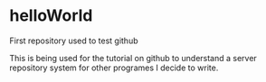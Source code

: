 # helloWorld
First repository used to test github

This is being used for the tutorial on github to understand a server repository system for other programes I decide to write.
